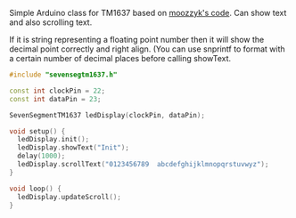 Simple Arduino class for TM1637 based on [moozzyk's code](https://github.com/moozzyk/TM1637Clock).
Can show text and also scrolling text.

If it is string representing a floating point number then it will show the decimal
point correctly and right align. (You can use snprintf to format with a certain
number of decimal places before calling showText.

```c++
#include "sevensegtm1637.h"

const int clockPin = 22;
const int dataPin = 23;

SevenSegmentTM1637 ledDisplay(clockPin, dataPin);

void setup() {
  ledDisplay.init();
  ledDisplay.showText("Init");
  delay(1000);
  ledDisplay.scrollText("0123456789  abcdefghijklmnopqrstuvwyz");
}

void loop() {
  ledDisplay.updateScroll();
}
```
